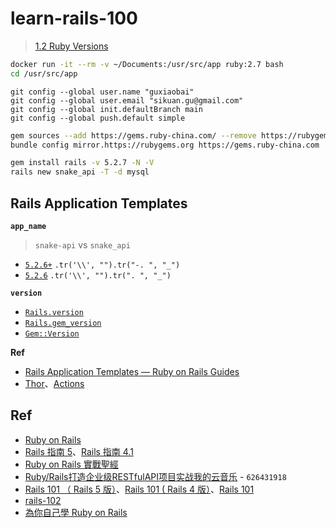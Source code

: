 # learn-rails-100

> [1.2 Ruby Versions](https://guides.rubyonrails.org/upgrading_ruby_on_rails.html#ruby-versions)


```bash
docker run -it --rm -v ~/Documents:/usr/src/app ruby:2.7 bash
cd /usr/src/app
```

```
git config --global user.name "guxiaobai"
git config --global user.email "sikuan.gu@gmail.com"
git config --global init.defaultBranch main
git config --global push.default simple
```

```bash
gem sources --add https://gems.ruby-china.com/ --remove https://rubygems.org/
bundle config mirror.https://rubygems.org https://gems.ruby-china.com
```


```bash
gem install rails -v 5.2.7 -N -V
rails new snake_api -T -d mysql
```


## Rails Application Templates

**`app_name`**

> `snake-api` vs `snake_api`

* [`5.2.6+`](https://github.com/rails/rails/blob/0b3a63fe07507fca5b2cab6409e85789a46ed624/railties/lib/rails/generators/app_name.rb#L9) `.tr('\\', "").tr("-. ", "_")`
* [`5.2.6`](https://github.com/rails/rails/blob/v5.2.6/railties/lib/rails/generators/rails/app/app_generator.rb#L497) `.tr('\\', "").tr(". ", "_")`

**`version`**

* [`Rails.version`](https://github.com/rails/rails/blob/main/railties/lib/rails/version.rb)
* [`Rails.gem_version`](https://github.com/rails/rails/blob/main/railties/lib/rails/gem_version.rb)
* [`Gem::Version`](https://ruby-doc.org/stdlib-2.5.0/libdoc/rubygems/rdoc/Gem/Version.html)


**Ref**

* [Rails Application Templates — Ruby on Rails Guides](https://guides.rubyonrails.org/rails_application_templates.html)
* [Thor](http://whatisthor.com/)、[Actions](http://www.rubydoc.info/github/wycats/thor/Thor/Actions)

## Ref


* [Ruby on Rails](https://rubyonrails.org/)
* [Rails 指南 5](https://flapybooks.com/products/railsguides)、[Rails 指南 4.1](https://leanpub.com/rails-guides-cn)
* [Ruby on Rails 實戰聖經](https://ihower.tw/rails/)
* [Ruby/Rails打造企业级RESTfulAPI项目实战我的云音乐](http://www.ixuea.com/books/17) - `626431918`
*  [Rails 101 （ Rails 5 版）](https://courses.growthschool.com/p/rails-101)、[Rails 101 ( Rails 4 版）](https://courses.growthschool.com/p/rails-101-4-0)、[Rails 101](https://leanpub.com/rails-101)
*  [rails-102](https://github.com/rocodev/rails-102)
*  [為你自己學 Ruby on Rails](https://railsbook.tw/)